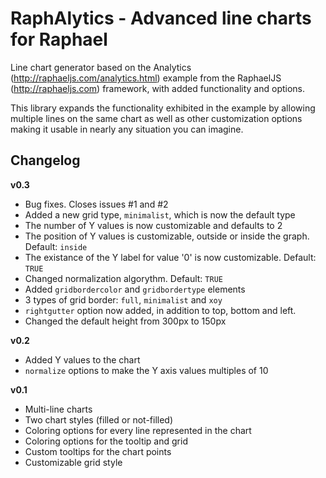 RaphAlytics - Advanced line charts for Raphael
=========

Line chart generator based on the Analytics (http://raphaeljs.com/analytics.html) example 
from the RaphaelJS (http://raphaeljs.com) framework, with added functionality and options.

This library expands the functionality exhibited in the example by allowing multiple
lines on the same chart as well as other customization options making it usable in
nearly any situation you can imagine.

Changelog
---------

**v0.3**

* Bug fixes. Closes issues #1 and #2
* Added a new grid type, `minimalist`, which is now the default type
* The number of Y values is now customizable and defaults to 2
* The position of Y values is customizable, outside or inside the graph. Default: `inside`
* The existance of the Y label for value '0' is now customizable. Default: `TRUE`
* Changed normalization algorythm. Default: `TRUE`
* Added `gridbordercolor` and `gridbordertype` elements
* 3 types of grid border: `full`, `minimalist` and `xoy`
* `rightgutter` option now added, in addition to top, bottom and left.
* Changed the default height from 300px to 150px


**v0.2**

* Added Y values to the chart
* `normalize` options to make the Y axis values multiples of 10


**v0.1**

* Multi-line charts
* Two chart styles (filled or not-filled)
* Coloring options for every line represented in the chart
* Coloring options for the tooltip and grid
* Custom tooltips for the chart points
* Customizable grid style
